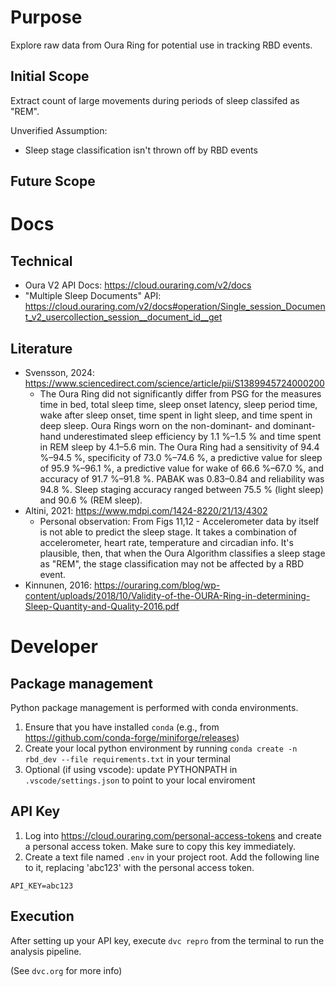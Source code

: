 # Purpose
Explore raw data from Oura Ring for potential use in tracking RBD events.

## Initial Scope
Extract count of large movements during periods of sleep classifed as "REM".

Unverified Assumption: 
- Sleep stage classification isn't thrown off by RBD events

## Future Scope


# Docs

## Technical
- Oura V2 API Docs: https://cloud.ouraring.com/v2/docs
- "Multiple Sleep Documents" API:  https://cloud.ouraring.com/v2/docs#operation/Single_session_Document_v2_usercollection_session__document_id__get

## Literature
- Svensson, 2024:  https://www.sciencedirect.com/science/article/pii/S1389945724000200
    - The Oura Ring did not significantly differ from PSG for the measures time in bed, total sleep time, sleep onset latency, sleep period time, wake after sleep onset, time spent in light sleep, and time spent in deep sleep. Oura Rings worn on the non-dominant- and dominant-hand underestimated sleep efficiency by 1.1 %–1.5 % and time spent in REM sleep by 4.1–5.6 min. The Oura Ring had a sensitivity of 94.4 %–94.5 %, specificity of 73.0 %–74.6 %, a predictive value for sleep of 95.9 %–96.1 %, a predictive value for wake of 66.6 %–67.0 %, and accuracy of 91.7 %–91.8 %. PABAK was 0.83–0.84 and reliability was 94.8 %. Sleep staging accuracy ranged between 75.5 % (light sleep) and 90.6 % (REM sleep).
- Altini, 2021: https://www.mdpi.com/1424-8220/21/13/4302
   - Personal observation:  From Figs 11,12 - Accelerometer data by itself is not able to predict the sleep stage.  It takes a combination of accelerometer, heart rate, temperature and circadian info.  It's plausible, then, that when the Oura Algorithm classifies a sleep stage as "REM", the stage classification may not be affected by a RBD event.
- Kinnunen, 2016:  https://ouraring.com/blog/wp-content/uploads/2018/10/Validity-of-the-OURA-Ring-in-determining-Sleep-Quantity-and-Quality-2016.pdf
    


# Developer

## Package management 

Python package management is performed with conda environments.  

1. Ensure that you have installed `conda` (e.g., from https://github.com/conda-forge/miniforge/releases)
2. Create your local python environment by running  `conda create -n rbd_dev --file requirements.txt` in your terminal
3. Optional (if using vscode):  update PYTHONPATH in `.vscode/settings.json` to point to your local enviroment

## API Key

1. Log into https://cloud.ouraring.com/personal-access-tokens and create a personal access token.  Make sure to copy this key immediately.
2. Create a text file named `.env` in your project root. Add the following line to it, replacing 'abc123' with the personal access token.
```
API_KEY=abc123 
```

## Execution

After setting up your API key, execute `dvc repro` from the terminal to run the analysis pipeline.

(See `dvc.org` for more info)